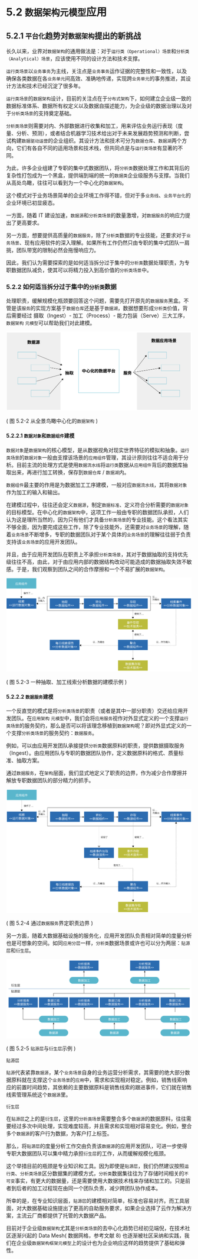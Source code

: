 # 5.2 `数据架构元模型`应用

## 5.2.1 `平台化`趋势对`数据架构`提出的新挑战

长久以来，业界对`数据架构`的通用做法是：对于`运行类（Operational）场景`和`分析类（Analytical）场景`，应该使用不同的设计方法和技术支撑。

`运行类场景`以`业务事务`为主线，关注点是`业务事务`运作证据的完整性和一致性，以及确保各类数据在各`业务单元`间高效、准确地传递，实现跨`业务单元`的事务推进，其设计方法和技术已经沉淀了很多年。

`运行类场景`的`数据架构`设计，目前的关注点在于`分布式架构`下，如何建立企业级一致的数据标准体系、数据所有权定义以及数据自描述能力，为企业级的数据治理以及对于`分析类场景`的支持奠定基础。

`分析类场景`则需要对内、外部数据进行收集和加工，用来评估业务运行表现（度量、分析、预测），或者结合机器学习技术给出对于未来发展趋势预测和判断，尝试构建`数据驱动运营`的企业组织。其设计方法和技术可分为`数据仓库`、`数据湖`两个方向，它们有各自不同的适用场景和技术栈，但共同点是与`运行类场景`有显著的不同。

为此，许多企业组建了专职的集中式数据团队，将`分析类`数据处理工作和其背后的复杂性打包成为一个黑盒，提供端到端的统一的`数据类`企业级服务与支撑。当我们从高处鸟瞰，往往可以看到为一个中心化的`数据架构`。

这个模式对于业务场景简单的企业环境工作得不错，但对于多`业务线`、`业务平台化`的企业环境已初显疲态。

一方面，随着 IT 建设加速，`数据源`和`分析类场景`的数量激增，对`数据服务`的响应力提出了更高要求。

另一方面，想要提供高质量的`数据服务`，除了`分析类`数据的专业技能，还要求对于`业务场景`、现有应用软件的深入理解。如果所有工作仍然只由专职的集中式团队一肩挑，团队带宽的限制必然会拖慢响应力。

因此，我们认为需要探索的是如何适当拆分过于集中的`分析类`数据处理职责，为专职数据团队减负，使其可以将精力投入到高价值的`分析类场景`中。

### 5.2.2 如何适当拆分过于集中的`分析类`数据

处理职责，缓解规模化瓶颈要回答这个问题，需要先打开原先的`数据服务`黑盒。不管是该`服务`的实现方案基于`数据仓库`还是基于`数据湖`，数据想要形成`分析类`价值，背后需要经过 摄取（Ingest）- 加工（Process）- 能力包装（Serve）三大工序，`数据架构` `元模型`可以帮助我们对此建模。

![图 5.2-2 从全景鸟瞰中心化的`数据架构`](../static/img-5.2-2.png)

( 图 5.2-2 从全景鸟瞰中心化的`数据架构` )


#### 5.2.2.1 `数据对象`和`数据组件`建模

`数据对象`是`数据架构`的核心模型，是从数据视角对现实世界特征的模拟和抽象。`运行类场景`的`数据对象`一般由支撑该场景的`应用组件`管理，其设计原则往往不适合用于分析。目前主流的处理方式是使用`数据流水线`将`运行类`数据从`应用组件`背后的数据库抽取出来，再进行加工转换，保存到`数据仓库` / `数据湖`内。

`数据组件`最主要的作用是为数据加工工序建模，一般对应`数据流水线`，其将`数据对象`作为加工的输入和输出。

在建模过程中，往往还会定义`数据源`，制定`数据标准`、定义符合分析需要的`数据对象`的目标模型。在中心化的`数据架构`中，这项工作一般由专职的数据团队承担，人们认为这是理所当然的，因为只有他们才具备`分析类场景`的专业技能。这个看法其实不够全面，因为要完成这些工作，除了专业技能外，还需要对`业务场景`的理解，随着`业务场景`不断增多，专职的数据团队对于某个具体的`业务场景`的理解往往弱于负责支持该`业务场景`的应用开发团队。

并且，由于应用开发团队在职责上不承担`分析类场景`，其对于数据抽取的支持优先级往往不高，由此，对于由应用内部的数据结构改动可能造成的数据抽取失效不敏感。于是，我们观察到团队之间的合作摩擦和一个不易扩展的`数据架构`。

![图 5.2-3 一种抽取、加工线索分析数据的建模示例](../static/img-5.2-3.png)

( 图 5.2-3 一种抽取、加工线索分析数据的建模示例 )

#### 5.2.2.2 `数据服务`建模

一个反直觉的模式是将`分析类场景`的职责（或者是其中一部分职责）交还给应用开发团队。在`应用架构` `元模型`中，我们会将`应用服务`视作对外显式定义的一个支撑`运行类场景`的服务契约，那么是否可以将该理念移植到`数据架构`呢？即对外显式定义的一个支撑`分析类场景`的服务契约：`数据服务`。

例如，可以由应用开发团队承接提供`分析类`数据原料的职责，提供数据摄取服务（Ingest）。由应用团队与专职的数据团队协作，定义数据原料的格式、质量标准、抽取方案。

通过`数据服务`，在`架构`层面，我们显式地定义了职责的边界，作为减少合作摩擦并解放专职数据团队的部分精力的抓手。

![图 5.2-4 通过`数据服务`界定职责边界](../static/img-5.2-4.png)

( 图 5.2-4 通过`数据服务`界定职责边界 )

另一方面，随着大数据基础设施的服务化，应用开发团队负责相对简单的度量分析也是可想象的空间。如同`应用分层`一样，`分析类`数据场景或许也可以分为两层：`贴源层`和`衍生层`。

![图 5.2-5 `贴源层`与`衍生层`示例](../static/img-5.2-5.png)

( 图 5.2-5 `贴源层`与`衍生层`示例 )

`贴源层`

`贴源`代表紧靠`数据源`，某个`业务场景`自身的业务运营分析需求，其需要的绝大部分数据原料就在支撑这个`业务场景`的`应用`中，需求和实现相对稳定。例如，销售线索响应的前置时间趋势，其依赖的主要数据原料是销售线索的跟进事件，它们就在销售线索管理系统这个`数据源`里。

`衍生层`

在`贴源层`之上的是`衍生层`，这里的`分析类场景`需要整合多个`数据源`的数据原料，往往需要经过多次中间处理，实现难度较高，并且需求和实现相对容易变化。例如，整合多个`数据源`的客户行为数据，为客户打上标签。

那么，将`贴源层`的度量分析工作交由负责该`数据源`的应用开发团队，可进一步使得专职大数据团队可以集中精力承担`衍生层`的工作，从而缓解规模化瓶颈。

这个举措目前的瓶颈是专业知识和工具。因为即使是`贴源层`，我们仍然建议按照`运行类`、`分析类场景`区分数据集的建模方式，`分析类`数据集往往为了存储时间相关的`不可变`事实，有更大的数据量，还是需要使用大数据技术栈来存储和加工的。只是前者到后者的加工过程现在由同一个团队负责，减少跨团队协作成本。

所幸的是，在专业知识层面，`贴源层`的建模相对简单，标准也容易对齐。而工具层面，对大数据基础设施提出了更高的自助服务要求，如果企业选择了云作为解决方案，主流云厂商都提供了托管的大数据产品。

目前对于企业级`数据架构`尤其是`分析类场景`的去中心化趋势已经初见端倪，在技术社区逐渐兴起的 Data Mesh( 数据网格，参考文献 8) 也逐渐被社区采纳和实践，我们在企业级`数据架构框架元模型`上的设计也为企业响应这样的趋势提供了基础和弹性。
